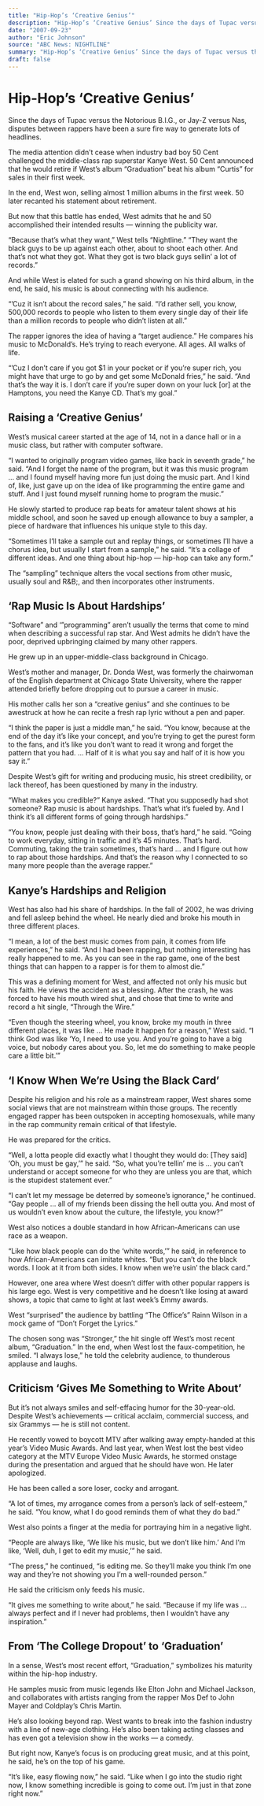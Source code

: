 ```yaml
---
title: "Hip-Hop’s ‘Creative Genius’"
description: "Hip-Hop’s ‘Creative Genius’ Since the days of Tupac versus the Notorious B.I.G., or Jay-Z versus Nas, disputes between rappers have been a surefire way to generate lots of headlines. 50 Cent announced..."
date: "2007-09-23"
author: "Eric Johnson"
source: "ABC News: NIGHTLINE"
summary: "Hip-Hop’s ‘Creative Genius’ Since the days of Tupac versus the Notorious B.I.G., or Jay-Z versus Nas, disputes between rappers have been a surefire way to generate lots of headlines. 50 Cent announced that he would retire if West’s album “Graduation” beat his album “Curtis” for sales in their first week. In the end, West won, selling almost 1 million albums in the first week, but"
draft: false
---
```


# Hip-Hop’s ‘Creative Genius’

Since the days of Tupac versus the Notorious B.I.G., or Jay-Z versus Nas, disputes between rappers have been a sure fire way to generate lots of headlines.

The media attention didn’t cease when industry bad boy 50 Cent challenged the middle-class rap superstar Kanye West. 50 Cent announced that he would retire if West’s album “Graduation” beat his album “Curtis” for sales in their first week.

In the end, West won, selling almost 1 million albums in the first week. 50 later recanted his statement about retirement.

But now that this battle has ended, West admits that he and 50 accomplished their intended results — winning the publicity war.

“Because that’s what they want,” West tells “Nightline.” “They want the black guys to be up against each other, about to shoot each other. And that’s not what they got. What they got is two black guys sellin’ a lot of records.”

And while West is elated for such a grand showing on his third album, in the end, he said, his music is about connecting with his audience.

“’Cuz it isn’t about the record sales,” he said. “I’d rather sell, you know, 500,000 records to people who listen to them every single day of their life than a million records to people who didn’t listen at all.”

The rapper ignores the idea of having a “target audience.” He compares his music to McDonald’s. He’s trying to reach everyone. All ages. All walks of life.

“’Cuz I don’t care if you got $1 in your pocket or if you’re super rich, you might have that urge to go by and get some McDonald fries,” he said. “And that’s the way it is. I don’t care if you’re super down on your luck [or] at the Hamptons, you need the Kanye CD. That’s my goal.”

## Raising a ‘Creative Genius’

West’s musical career started at the age of 14, not in a dance hall or in a music class, but rather with computer software.

“I wanted to originally program video games, like back in seventh grade,” he said. “And I forget the name of the program, but it was this music program … and I found myself having more fun just doing the music part. And I kind of, like, just gave up on the idea of like programming the entire game and stuff. And I just found myself running home to program the music.”

He slowly started to produce rap beats for amateur talent shows at his middle school, and soon he saved up enough allowance to buy a sampler, a piece of hardware that influences his unique style to this day.

“Sometimes I’ll take a sample out and replay things, or sometimes I’ll have a chorus idea, but usually I start from a sample,” he said. “It’s a collage of different ideas. And one thing about hip-hop — hip-hop can take any form.”

The “sampling” technique alters the vocal sections from other music, usually soul and R&B;, and then incorporates other instruments.

## ‘Rap Music Is About Hardships’

“Software” and ‘”programming” aren’t usually the terms that come to mind when describing a successful rap star. And West admits he didn’t have the poor, deprived upbringing claimed by many other rappers.

He grew up in an upper-middle-class background in Chicago.

West’s mother and manager, Dr. Donda West, was formerly the chairwoman of the English department at Chicago State University, where the rapper attended briefly before dropping out to pursue a career in music.

His mother calls her son a “creative genius” and she continues to be awestruck at how he can recite a fresh rap lyric without a pen and paper.

“I think the paper is just a middle man,” he said. “You know, because at the end of the day it’s like your concept, and you’re trying to get the purest form to the fans, and it’s like you don’t want to read it wrong and forget the pattern that you had. … Half of it is what you say and half of it is how you say it.”

Despite West’s gift for writing and producing music, his street credibility, or lack thereof, has been questioned by many in the industry.

“What makes you credible?” Kanye asked. “That you supposedly had shot someone? Rap music is about hardships. That’s what it’s fueled by. And I think it’s all different forms of going through hardships.”

“You know, people just dealing with their boss, that’s hard,” he said. “Going to work everyday, sitting in traffic and it’s 45 minutes. That’s hard. Commuting, taking the train sometimes, that’s hard … and I figure out how to rap about those hardships. And that’s the reason why I connected to so many more people than the average rapper.”

## Kanye’s Hardships and Religion

West has also had his share of hardships. In the fall of 2002, he was driving and fell asleep behind the wheel. He nearly died and broke his mouth in three different places.

“I mean, a lot of the best music comes from pain, it comes from life experiences,” he said. “And I had been rapping, but nothing interesting has really happened to me. As you can see in the rap game, one of the best things that can happen to a rapper is for them to almost die.”

This was a defining moment for West, and affected not only his music but his faith. He views the accident as a blessing. After the crash, he was forced to have his mouth wired shut, and chose that time to write and record a hit single, “Through the Wire.”

“Even though the steering wheel, you know, broke my mouth in three different places, it was like … He made it happen for a reason,” West said. “I think God was like ‘Yo, I need to use you. And you’re going to have a big voice, but nobody cares about you. So, let me do something to make people care a little bit.’”

## ‘I Know When We’re Using the Black Card’

Despite his religion and his role as a mainstream rapper, West shares some social views that are not mainstream within those groups. The recently engaged rapper has been outspoken in accepting homosexuals, while many in the rap community remain critical of that lifestyle.

He was prepared for the critics.

“Well, a lotta people did exactly what I thought they would do: [They said] ‘Oh, you must be gay,’” he said. “So, what you’re tellin’ me is … you can’t understand or accept someone for who they are unless you are that, which is the stupidest statement ever.”

“I can’t let my message be deterred by someone’s ignorance,” he continued. “Gay people … all of my friends been dissing the hell outta you. And most of us wouldn’t even know about the culture, the lifestyle, you know?”

West also notices a double standard in how African-Americans can use race as a weapon.

“Like how black people can do the ‘white words,’” he said, in reference to how African-Americans can imitate whites. “But you can’t do the black words. I look at it from both sides. I know when we’re usin’ the black card.”

However, one area where West doesn’t differ with other popular rappers is his large ego. West is very competitive and he doesn’t like losing at award shows, a topic that came to light at last week’s Emmy awards.

West “surprised” the audience by battling “The Office’s” Rainn Wilson in a mock game of “Don’t Forget the Lyrics.”

The chosen song was “Stronger,” the hit single off West’s most recent album, “Graduation.” In the end, when West lost the faux-competition, he smiled. “I always lose,” he told the celebrity audience, to thunderous applause and laughs.

## Criticism ‘Gives Me Something to Write About’

But it’s not always smiles and self-effacing humor for the 30-year-old. Despite West’s achievements — critical acclaim, commercial success, and six Grammys — he is still not content.

He recently vowed to boycott MTV after walking away empty-handed at this year’s Video Music Awards. And last year, when West lost the best video category at the MTV Europe Video Music Awards, he stormed onstage during the presentation and argued that he should have won. He later apologized.

He has been called a sore loser, cocky and arrogant.

“A lot of times, my arrogance comes from a person’s lack of self-esteem,” he said. “You know, what I do good reminds them of what they do bad.”

West also points a finger at the media for portraying him in a negative light.

“People are always like, ‘We like his music, but we don’t like him.’ And I’m like, ‘Well, duh, I get to edit my music,’” he said.

“The press,” he continued, “is editing me. So they’ll make you think I’m one way and they’re not showing you I’m a well-rounded person.”

He said the criticism only feeds his music.

“It gives me something to write about,” he said. “Because if my life was … always perfect and if I never had problems, then I wouldn’t have any inspiration.”

## From ‘The College Dropout’ to ‘Graduation’

In a sense, West’s most recent effort, “Graduation,” symbolizes his maturity within the hip-hop industry.

He samples music from music legends like Elton John and Michael Jackson, and collaborates with artists ranging from the rapper Mos Def to John Mayer and Coldplay’s Chris Martin.

He’s also looking beyond rap. West wants to break into the fashion industry with a line of new-age clothing. He’s also been taking acting classes and has even got a television show in the works — a comedy.

But right now, Kanye’s focus is on producing great music, and at this point, he said, he’s on the top of his game.

“It’s like, easy flowing now,” he said. “Like when I go into the studio right now, I know something incredible is going to come out. I’m just in that zone right now.”

